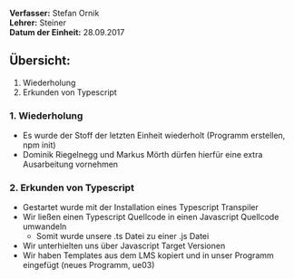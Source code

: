 
**Verfasser:** Stefan Ornik   
**Lehrer:** Steiner   
**Datum der Einheit:** 28.09.2017
   
## Übersicht: 

1. Wiederholung
2. Erkunden von Typescript

### 1. Wiederholung
- Es wurde der Stoff der letzten Einheit wiederholt (Programm erstellen, npm init)
- Dominik Riegelnegg und Markus Mörth dürfen hierfür eine extra Ausarbeitung vornehmen

### 2. Erkunden von Typescript
- Gestartet wurde mit der Installation eines Typescript Transpiler
- Wir ließen einen Typescript Quellcode in einen Javascript Quellcode umwandeln
   - Somit wurde unsere .ts Datei zu einer .js Datei
- Wir unterhielten uns über Javascript Target Versionen
- Wir haben Templates aus dem LMS kopiert und in unser Programm eingefügt (neues Programm, ue03)

